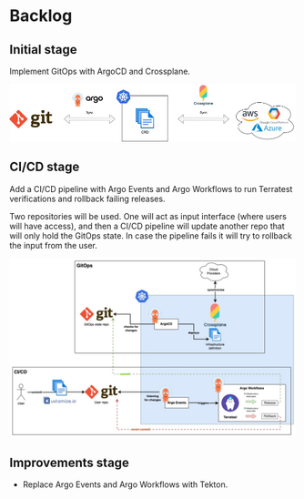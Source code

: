 # Backlog

## Initial stage

Implement GitOps with ArgoCD and Crossplane.

![](img/pocGitOps-sync.jpg)

## CI/CD stage

Add a CI/CD pipeline with Argo Events and Argo Workflows to run Terratest verifications and rollback failing releases.

Two repositories will be used. One will act as input interface (where users will have access), and then a CI/CD pipeline will update another repo that will only hold the GitOps state. In case the pipeline fails it will try to rollback the input from the user.

![](img/pocGitOps-components.jpg)

## Improvements stage

- Replace Argo Events and Argo Workflows with Tekton.